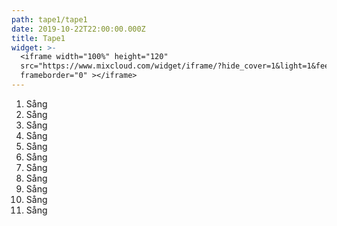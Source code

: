 ```yaml
---
path: tape1/tape1
date: 2019-10-22T22:00:00.000Z
title: Tape1
widget: >-
  <iframe width="100%" height="120"
  src="https://www.mixcloud.com/widget/iframe/?hide_cover=1&light=1&feed=%2Fnapolicafe%2Fnapoli-caf%C3%A8-vol-1%2F"
  frameborder="0" ></iframe>
---
```

1. Sång
2. Sång
3. Sång
4. Sång
5. Sång
6. Sång
7. Sång
8. Sång
9. Sång
10. Sång
11. Sång
